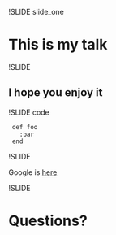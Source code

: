 !SLIDE slide_one

# This is my talk

!SLIDE

## I hope you enjoy it

!SLIDE code

     def foo
       :bar
     end

!SLIDE

Google is [here](http://google.com)

!SLIDE

# Questions?

